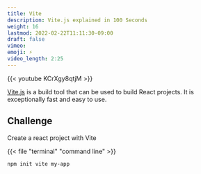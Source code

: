 ```yaml
---
title: Vite 
description: Vite.js explained in 100 Seconds
weight: 16
lastmod: 2022-02-22T11:11:30-09:00
draft: false
vimeo: 
emoji: ⚡
video_length: 2:25
---
```


<div class="vid-center">
{{< youtube KCrXgy8qtjM >}}
</div>

[Vite.js](https://vitejs.dev/) is a build tool that can be used to build React projects. It is exceptionally fast and easy to use.  

## Challenge

Create a react project with Vite

{{< file "terminal" "command line" >}}
```bash
npm init vite my-app
```